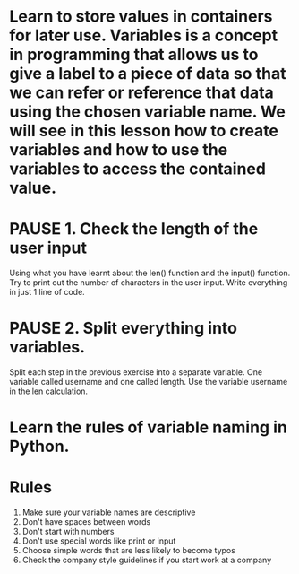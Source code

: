 # Learn to store values in containers for later use. Variables is a concept in programming that allows us to give a label to a piece of data so that we can refer or reference that data using the chosen variable name. We will see in this lesson how to create variables and how to use the variables to access the contained value.

# PAUSE 1. Check the length of the user input
Using what you have learnt about the len() function and the input() function. Try to print out the number of characters in the user input. Write everything in just 1 line of code.

# PAUSE 2. Split everything into variables.
Split each step in the previous exercise into a separate variable. One variable called username and one called length. Use the variable username in the len calculation.


# Learn the rules of variable naming in Python.

# Rules
1. Make sure your variable names are descriptive
2. Don't have spaces between words
3. Don't start with numbers
4. Don't use special words like print or input
5. Choose simple words that are less likely to become typos
6. Check the company style guidelines if you start work at a company